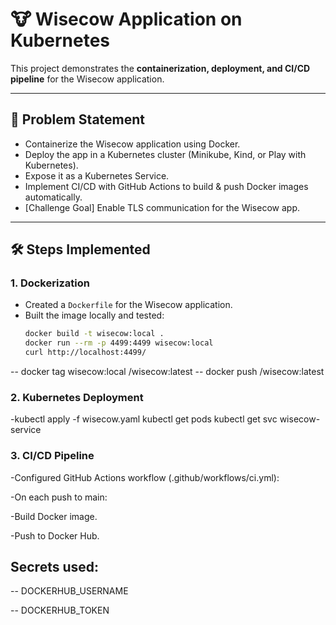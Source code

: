 # 🐮 Wisecow Application on Kubernetes

This project demonstrates the **containerization, deployment, and CI/CD pipeline** for the Wisecow application.  

---

## 📌 Problem Statement
- Containerize the Wisecow application using Docker.
- Deploy the app in a Kubernetes cluster (Minikube, Kind, or Play with Kubernetes).
- Expose it as a Kubernetes Service.
- Implement CI/CD with GitHub Actions to build & push Docker images automatically.
- [Challenge Goal] Enable TLS communication for the Wisecow app.

---

## 🛠️ Steps Implemented

### 1. Dockerization
- Created a `Dockerfile` for the Wisecow application.
- Built the image locally and tested:
  ```bash
  docker build -t wisecow:local .
  docker run --rm -p 4499:4499 wisecow:local
  curl http://localhost:4499/

 -- docker tag wisecow:local <your-dockerhub-username>/wisecow:latest
 -- docker push <your-dockerhub-username>/wisecow:latest

### 2. Kubernetes Deployment
-kubectl apply -f wisecow.yaml
  kubectl get pods
  kubectl get svc wisecow-service

### 3. CI/CD Pipeline

-Configured GitHub Actions workflow (.github/workflows/ci.yml):

-On each push to main:

-Build Docker image.

-Push to Docker Hub.

## Secrets used:

 -- DOCKERHUB_USERNAME

 -- DOCKERHUB_TOKEN




